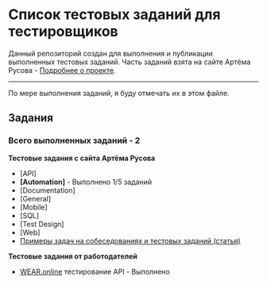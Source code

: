 # Список тестовых заданий для тестировщиков

Данный репозиторий создан для выполнения и публикации выполненных тестовых заданий. Часть заданий взята на сайте Артёма Русова - [Подробнее о проекте](https://artsiomrusau.com).

---

По мере выполнения заданий, я буду отмечать их в этом файле.
## Задания 

### Всего выполненных заданий - 2

**Тестовые задания с сайта Артёма Русова**

* [API]
* **[Automation]** - Выполнено 1/5 заданий
* [Documentation]
* [General]
* [Mobile]
* [SQL]
* [Test Design]
* [Web]
* [Примеры задач на собеседованиях и тестовых заданий (статья)](https://vladislaveremeev.gitbook.io/qa_bible/prakticheskaya-chast/primery-zadach-na-sobesedovaniyakh-i-testovykh-zadanii)
 
**Тестовые задания от работодателей**

* [WEAR.online](https://github.com/rubbannov/test-assignments/tree/main/ready-made%20assignments/WEAR%20online) тестирование API - Выполнено
